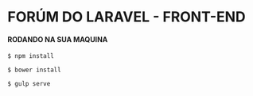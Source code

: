 # FORÚM DO LARAVEL - FRONT-END

#### RODANDO NA SUA MAQUINA

```shell
$ npm install

$ bower install

$ gulp serve
```



